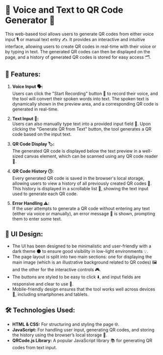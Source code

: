 # 🎤 Voice and Text to QR Code Generator 📱

This web-based tool allows users to generate QR codes from either voice input 🎙️ or manual text entry ✍️. It provides an interactive and intuitive interface, allowing users to create QR codes in real-time with their voice or by typing in text. The generated QR codes can then be displayed on the page, and a history of generated QR codes is stored for easy access 🗂️.

## 🌟 Features:

1. **Voice Input 🗣️:**  
   Users can click the "Start Recording" button 🎤 to record their voice, and the tool will convert their spoken words into text. The spoken text is dynamically shown in the preview area, and a corresponding QR code is generated in real-time.

2. **Text Input 📜:**  
   Users can also manually type text into a provided input field 📝. Upon clicking the "Generate QR from Text" button, the tool generates a QR code based on the input text.

3. **QR Code Display 🏷️:**  
   The generated QR code is displayed below the text preview in a well-sized canvas element, which can be scanned using any QR code reader 📲.

4. **QR Code History 🕒:**  
   Every generated QR code is saved in the browser's local storage, allowing users to view a history of all previously created QR codes 🔄. This history is displayed in a scrollable list 📃, showing the text input used to generate each QR code.

5. **Error Handling ⚠️:**  
   If the user attempts to generate a QR code without entering any text (either via voice or manually), an error message 🚨 is shown, prompting them to enter some text.

## 🎨 UI Design:

- The UI has been designed to be minimalistic and user-friendly with a dark theme 🌑 to ensure good visibility in low-light environments 💡.
- The page layout is split into two main sections: one for displaying the main image (which is an illustrative background related to QR codes) 🖼️ and the other for the interactive controls 🎮.
- The buttons are styled to be easy to click ⬇️, and input fields are responsive and clear to use 💬.
- Mobile-friendly design ensures that the tool works well across devices 📱, including smartphones and tablets.

## 🛠️ Technologies Used:

- **HTML & CSS:** For structuring and styling the page 🌐.
- **JavaScript:** For handling user input, generating QR codes, and storing the history using the browser’s local storage 💾.
- **QRCode.js Library:** A popular JavaScript library 📚 for generating QR codes from text input.
